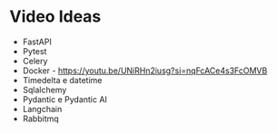 # Video Ideas

- FastAPI
- Pytest
- Celery
- Docker - https://youtu.be/UNiRHn2iusg?si=nqFcACe4s3FcOMVB
- Timedelta e datetime
- Sqlalchemy
- Pydantic e Pydantic AI
- Langchain
- Rabbitmq
